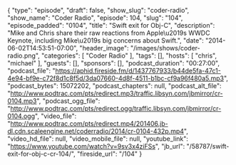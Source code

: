 {
  "type": "episode",
  "draft": false,
  "show_slug": "coder-radio",
  "show_name": "Coder Radio",
  "episode": 104,
  "slug": "104",
  "episode_padded": "0104",
  "title": "Swift exit for Obj-C",
  "description": "Mike and Chris share their raw reactions from Apple\u2019s WWDC Keynote, including Mike\u2019s big concerns about Swift.",
  "date": "2014-06-02T14:53:51-07:00",
  "header_image": "/images/shows/coder-radio.png",
  "categories": [
    "Coder Radio"
  ],
  "tags": [],
  "hosts": [
    "chris",
    "michael"
  ],
  "guests": [],
  "sponsors": [],
  "podcast_duration": "00:27:00",
  "podcast_file": "https://aphid.fireside.fm/d/1437767933/b44de5fa-47c1-4e94-bf9e-c72f8d1c8f5d/3da07660-4d8f-4511-b1bc-cf9a96f480a5.mp3",
  "podcast_bytes": 15072202,
  "podcast_chapters": null,
  "podcast_alt_file": "http://www.podtrac.com/pts/redirect.mp3/traffic.libsyn.com/jbmirror/cr-0104.mp3",
  "podcast_ogg_file": "http://www.podtrac.com/pts/redirect.ogg/traffic.libsyn.com/jbmirror/cr-0104.ogg",
  "video_file": "http://www.podtrac.com/pts/redirect.mp4/201406.jb-dl.cdn.scaleengine.net/coderradio/2014/cr-0104-432p.mp4",
  "video_hd_file": null,
  "video_mobile_file": null,
  "youtube_link": "https://www.youtube.com/watch?v=9sv3x4ziFSs",
  "jb_url": "/58787/swift-exit-for-obj-c-cr-104/",
  "fireside_url": "/104"
}

